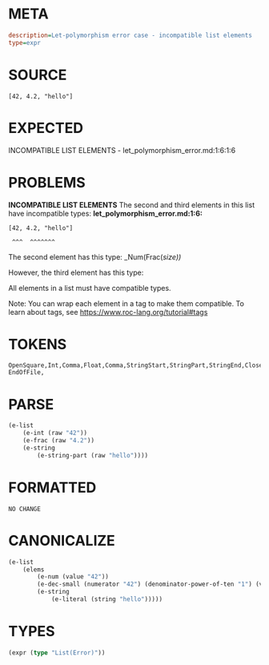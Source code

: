 # META
~~~ini
description=Let-polymorphism error case - incompatible list elements
type=expr
~~~
# SOURCE
~~~roc
[42, 4.2, "hello"]
~~~
# EXPECTED
INCOMPATIBLE LIST ELEMENTS - let_polymorphism_error.md:1:6:1:6
# PROBLEMS
**INCOMPATIBLE LIST ELEMENTS**
The second and third elements in this list have incompatible types:
**let_polymorphism_error.md:1:6:**
```roc
[42, 4.2, "hello"]
```
     ^^^  ^^^^^^^

The second element has this type:
    _Num(Frac(_size))_

However, the third element has this type:
    

All elements in a list must have compatible types.

Note: You can wrap each element in a tag to make them compatible.
To learn about tags, see <https://www.roc-lang.org/tutorial#tags>

# TOKENS
~~~zig
OpenSquare,Int,Comma,Float,Comma,StringStart,StringPart,StringEnd,CloseSquare,
EndOfFile,
~~~
# PARSE
~~~clojure
(e-list
	(e-int (raw "42"))
	(e-frac (raw "4.2"))
	(e-string
		(e-string-part (raw "hello"))))
~~~
# FORMATTED
~~~roc
NO CHANGE
~~~
# CANONICALIZE
~~~clojure
(e-list
	(elems
		(e-num (value "42"))
		(e-dec-small (numerator "42") (denominator-power-of-ten "1") (value "4.2"))
		(e-string
			(e-literal (string "hello")))))
~~~
# TYPES
~~~clojure
(expr (type "List(Error)"))
~~~
